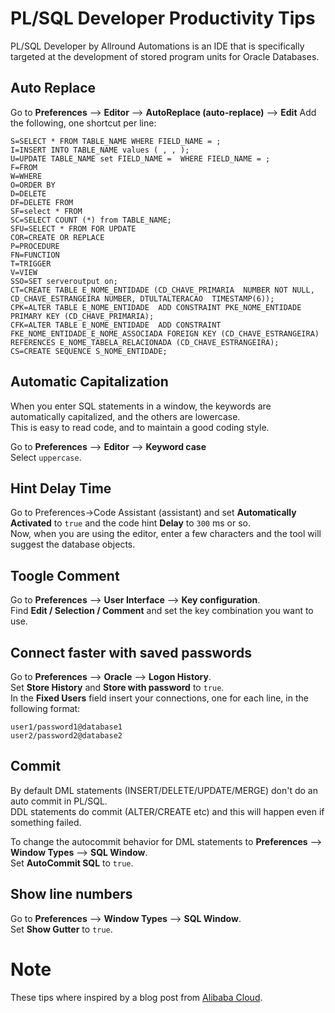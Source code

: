 # PL/SQL Developer Productivity Tips  
  
PL/SQL Developer by Allround Automations is an IDE that is specifically targeted at the development of stored program units for Oracle Databases.  


## Auto Replace
Go to **Preferences** –> **Editor** –> **AutoReplace (auto-replace)** –> **Edit**
Add the following, one shortcut per line:
```
S=SELECT * FROM TABLE_NAME WHERE FIELD_NAME = ;
I=INSERT INTO TABLE_NAME values ( , , );
U=UPDATE TABLE_NAME set FIELD_NAME =  WHERE FIELD_NAME = ;
F=FROM
W=WHERE
O=ORDER BY
D=DELETE
DF=DELETE FROM
SF=select * FROM
SC=SELECT COUNT (*) from TABLE_NAME;
SFU=SELECT * FROM FOR UPDATE
COR=CREATE OR REPLACE
P=PROCEDURE
FN=FUNCTION
T=TRIGGER
V=VIEW
SSO=SET serveroutput on;
CT=CREATE TABLE E_NOME_ENTIDADE (CD_CHAVE_PRIMARIA  NUMBER NOT NULL, CD_CHAVE_ESTRANGEIRA NUMBER, DTULTALTERACAO  TIMESTAMP(6));
CPK=ALTER TABLE E_NOME_ENTIDADE  ADD CONSTRAINT PKE_NOME_ENTIDADE PRIMARY KEY (CD_CHAVE_PRIMARIA);
CFK=ALTER TABLE E_NOME_ENTIDADE  ADD CONSTRAINT FKE_NOME_ENTIDADE_E_NOME_ASSOCIADA FOREIGN KEY (CD_CHAVE_ESTRANGEIRA) REFERENCES E_NOME_TABELA_RELACIONADA (CD_CHAVE_ESTRANGEIRA);
CS=CREATE SEQUENCE S_NOME_ENTIDADE;

```

##  Automatic Capitalization  
  
When you enter SQL statements in a window, the keywords are automatically capitalized, and the others are lowercase.  
This is easy to read code, and to maintain a good coding style.  
  
Go to **Preferences** –> **Editor** –> **Keyword case**  
Select `uppercase`.  
  

## Hint Delay Time  
  
Go to Preferences->Code Assistant (assistant) and set **Automatically Activated** to `true` and the code hint **Delay** to `300` ms or so.    
Now, when you are using the editor, enter a few characters and the tool will suggest the database objects.  
  
## Toogle Comment  
  
Go to **Preferences** –> **User Interface** –> **Key configuration**.  
Find **Edit / Selection / Comment** and set the key combination you want to use.  

## Connect faster with saved passwords  
  
Go to **Preferences** –> **Oracle** –> **Logon History**.  
Set **Store History** and **Store with password** to `true`.  
In the **Fixed Users** field insert your connections, one for each line, in the following format:  
```
user1/password1@database1
user2/password2@database2
```  

## Commit  
  
By default DML statements (INSERT/DELETE/UPDATE/MERGE) don't do an auto commit in PL/SQL.  
DDL statements do commit (ALTER/CREATE etc) and this will happen even if something failed.  

To change the autocommit behavior for DML statements to **Preferences** –> **Window Types** –> **SQL Window**.  
Set **AutoCommit SQL** to `true`. 

## Show line numbers  
  
Go to **Preferences** –> **Window Types** –> **SQL Window**.   
Set **Show Gutter** to `true`.  


# Note
These tips where inspired by a blog post from [Alibaba Cloud](https://topic.alibabacloud.com/a/plsql-developer-usage-tips-shortcut-keys_8_8_30066914.html).  
